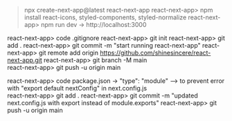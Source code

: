 > npx create-next-app@latest react-next-app
react-next-app> npm install react-icons, styled-components, styled-normalize
react-next-app> npm run dev -> http://localhost:3000

react-next-app> code .gitignore
react-next-app> git init
react-next-app> git add .
react-next-app> git commit -m "start running react-next-app"
react-next-app> git remote add origin https://github.com/shinesincere/react-next-app.git
react-next-app> git branch -M main   
react-next-app> git push -u origin main

react-next-app> code package.json 
  -> "type": "module"
  --> to prevent error with "export default nextConfig" in next.config.js  
react-next-app> git add .
react-next-app> git commit -m "updated next.config.js with export instead of module.exports"
react-next-app> git push -u origin main


